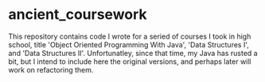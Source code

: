# ancient_coursework
This repository contains code I wrote for a seried of courses I took in high school, title 'Object Oriented Programming With Java', 'Data Structures I', and 'Data Structures II'. Unfortunatley, since that time, my Java has rusted a bit, but I intend to include here the original versions, and perhaps later will work on refactoring them.
